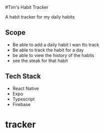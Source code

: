#Tim's Habit Tracker

A habit tracker for my daily habits

## Scope
- Be able to add a daily habit I wan tto track
- Be able to track the habit for a day
- be able to view the history of the habits
- see the steak for that habit

## Tech Stack
- React Native
- Expo
- Typescript
- Firebase
# tracker
